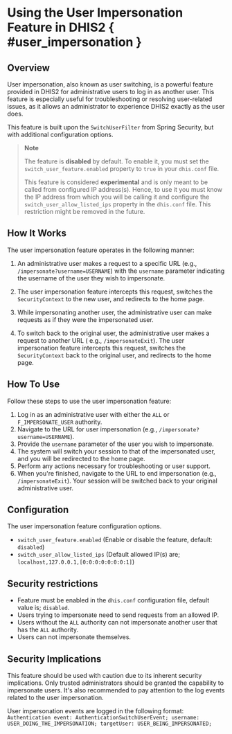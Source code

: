 # Using the User Impersonation Feature in DHIS2 { #user_impersonation }

## Overview

User impersonation, also known as user switching, is a powerful feature provided in DHIS2 for administrative users to
log in as another user. This feature is especially useful for troubleshooting or resolving user-related issues, as it
allows an administrator to experience DHIS2 exactly as the user does.

This feature is built upon the `SwitchUserFilter` from Spring Security, but with additional configuration options.

> **Note**
>
> The feature is **disabled** by default. To enable it, you must set the `switch_user_feature.enabled` property
> to `true` in
> your `dhis.conf` file.
>
> This feature is considered **experimental** and is only meant to be called from configured IP address(s). Hence, to
> use it
> you must know the IP address from which you will be calling it and configure the `switch_user_allow_listed_ips`
> property
> in the `dhis.conf` file. This restriction might be removed in the future.

## How It Works

The user impersonation feature operates in the following manner:

1. An administrative user makes a request to a specific URL (e.g., `/impersonate?username=USERNAME`) with the `username`
   parameter
   indicating the username of the user they wish to impersonate.

2. The user impersonation feature intercepts this request, switches the `SecurityContext` to the new user, and redirects
   to the home page.

3. While impersonating another user, the administrative user can make requests as if they were the impersonated user.

4. To switch back to the original user, the administrative user makes a request to another URL (
   e.g., `/impersonateExit`). The user impersonation feature intercepts this request, switches the `SecurityContext`
   back to the original user, and redirects to the home page.

## How To Use

Follow these steps to use the user impersonation feature:

1. Log in as an administrative user with either the `ALL` or `F_IMPERSONATE_USER` authority.
2. Navigate to the URL for user impersonation (e.g., `/impersonate?username=USERNAME`).
3. Provide the `username` parameter of the user you wish to impersonate.
4. The system will switch your session to that of the impersonated user, and you will be redirected to the home page.
5. Perform any actions necessary for troubleshooting or user support.
6. When you're finished, navigate to the URL to end impersonation (e.g., `/impersonateExit`). Your session will be
   switched back to your original administrative user.

## Configuration

The user impersonation feature configuration options.

* `switch_user_feature.enabled` (Enable or disable the feature, default: `disabled`)
* `switch_user_allow_listed_ips` (Default allowed IP(s) are; `localhost,127.0.0.1,[0:0:0:0:0:0:0:1]`)

## Security restrictions
* Feature must be enabled in the `dhis.conf` configuration file, default value is; `disabled`.
* Users trying to impersonate need to send requests from an allowed IP.
* Users without the `ALL` authority can not impersonate another user that has the `ALL` authority.
* Users can not impersonate themselves.

## Security Implications

This feature should be used with caution due to its inherent security implications. Only trusted administrators should
be granted the capability to impersonate users. It's also recommended to pay attention to the log events related to the
user impersonation.

User impersonation events are logged in the following
format: `Authentication event: AuthenticationSwitchUserEvent; username: USER_DOING_THE_IMPERSONATION; targetUser: USER_BEING_IMPERSONATED;`
